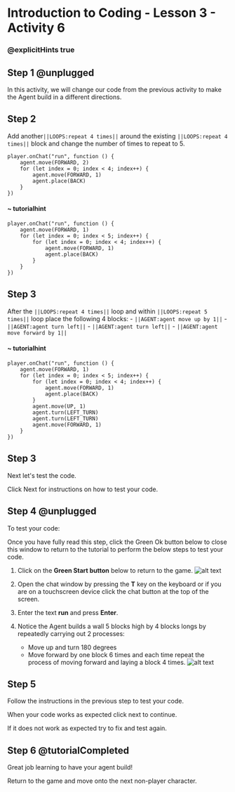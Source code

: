 # Introduction to Coding - Lesson 3 - Activity 6

### @explicitHints true

## Step 1 @unplugged
In this activity, we will change our code from the previous activity to make the Agent build in a different directions.

## Step 2
Add another``||LOOPS:repeat 4 times||`` around the existing ``||LOOPS:repeat 4 times||`` block and change the number of times to repeat to 5.


```template
player.onChat("run", function () {
    agent.move(FORWARD, 2)
    for (let index = 0; index < 4; index++) {
        agent.move(FORWARD, 1)
        agent.place(BACK)
    }
})
```
#### ~ tutorialhint
```blocks
player.onChat("run", function () {
    agent.move(FORWARD, 1)
    for (let index = 0; index < 5; index++) {
        for (let index = 0; index < 4; index++) {
            agent.move(FORWARD, 1)
            agent.place(BACK)
        }
    }
})
```

## Step 3
After the ``||LOOPS:repeat 4 times||`` loop and within ``||LOOPS:repeat 5 times||`` loop place the following 4 blocks:
	- ``||AGENT:agent move up by 1||``
	- ``||AGENT:agent turn left||``
	- ``||AGENT:agent turn left||``
	- ``||AGENT:agent move forward by 1||``

#### ~ tutorialhint
```blocks
player.onChat("run", function () {
    agent.move(FORWARD, 1)
    for (let index = 0; index < 5; index++) {
        for (let index = 0; index < 4; index++) {
            agent.move(FORWARD, 1)
            agent.place(BACK)
        }
        agent.move(UP, 1)
        agent.turn(LEFT_TURN)
        agent.turn(LEFT_TURN)
        agent.move(FORWARD, 1)
    }
})
```

## Step 3
Next let's test the code.

Click Next for instructions on how to test your code.

## Step 4 @unplugged
To test your code:

Once you have fully read this step, click the Green Ok button below to close this window to return to the tutorial to perform the below steps to test your code.

1. Click on the **Green Start button** below to return to the game.
![alt text](https://introductionv3.codingcredentials.com/Lesson3/3.1.1/images/4.jpg?raw=true "Start")


2. Open the chat window by pressing the **T** key on the keyboard or if you are on a touchscreen device click the chat button at the top of the screen.


3. Enter the text **run** and press **Enter**.


4. Notice the Agent builds a wall 5 blocks high by 4 blocks longs by repeatedly carrying out 2 processes:
	- Move up and turn 180 degrees
	- Move forward by one block 6 times and each time repeat the process of moving forward and laying a block 4 times.
![alt text](https://introductionv3.codingcredentials.com/Lesson4/4.3.2/images/2.jpg?raw=true "Run")

## Step 5
Follow the instructions in the previous step to test your code.

When your code works as expected click next to continue.

If it does not work as expected try to fix and test again.

## Step 6 @tutorialCompleted
Great job learning to have your agent build!

Return to the game and move onto the next non-player character.
